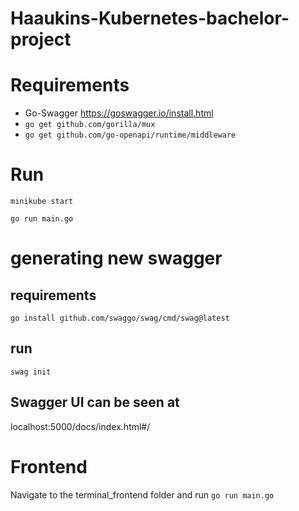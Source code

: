 # Haaukins-Kubernetes-bachelor-project

# Requirements
- Go-Swagger
  https://goswagger.io/install.html
-  ``go get github.com/gorilla/mux``
-  ``go get github.com/go-openapi/runtime/middleware``


# Run 
`` minikube start ``

``go run main.go``

# generating new swagger
## requirements
``go install github.com/swaggo/swag/cmd/swag@latest``

## run
``swag init ``

## Swagger UI can be seen at
localhost:5000/docs/index.html#/

# Frontend
Navigate to the terminal_frontend folder and run
``go run main.go``